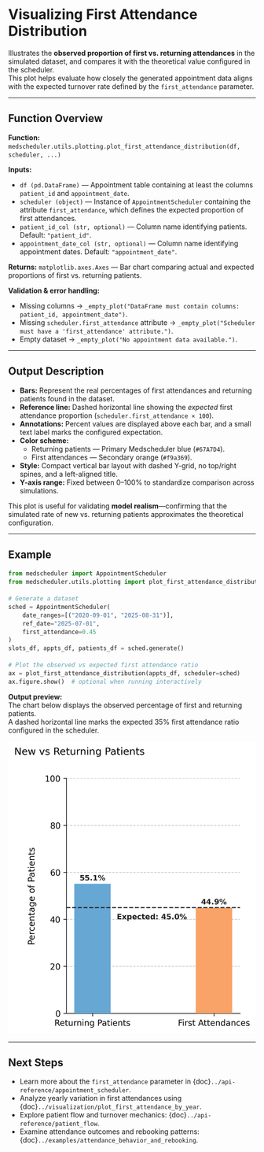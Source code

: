 # Visualizing First Attendance Distribution

Illustrates the **observed proportion of first vs. returning attendances** in the simulated dataset, and compares it with the theoretical value configured in the scheduler.  
This plot helps evaluate how closely the generated appointment data aligns with the expected turnover rate defined by the `first_attendance` parameter.

---

## Function Overview
**Function:** `medscheduler.utils.plotting.plot_first_attendance_distribution(df, scheduler, ...)`

**Inputs:**
- `df (pd.DataFrame)` — Appointment table containing at least the columns `patient_id` and `appointment_date`.
- `scheduler (object)` — Instance of `AppointmentScheduler` containing the attribute `first_attendance`, which defines the expected proportion of first attendances.
- `patient_id_col (str, optional)` — Column name identifying patients. Default: `"patient_id"`.
- `appointment_date_col (str, optional)` — Column name identifying appointment dates. Default: `"appointment_date"`.

**Returns:** `matplotlib.axes.Axes` — Bar chart comparing actual and expected proportions of first vs. returning patients.

**Validation & error handling:**
- Missing columns → `_empty_plot("DataFrame must contain columns: patient_id, appointment_date")`.  
- Missing `scheduler.first_attendance` attribute → `_empty_plot("Scheduler must have a 'first_attendance' attribute.")`.  
- Empty dataset → `_empty_plot("No appointment data available.")`.

---

## Output Description
- **Bars:** Represent the real percentages of first attendances and returning patients found in the dataset.  
- **Reference line:** Dashed horizontal line showing the *expected* first attendance proportion (`scheduler.first_attendance × 100`).  
- **Annotations:** Percent values are displayed above each bar, and a small text label marks the configured expectation.  
- **Color scheme:**
  - Returning patients — Primary Medscheduler blue (`#67A7D4`).  
  - First attendances — Secondary orange (`#f9a369`).  
- **Style:** Compact vertical bar layout with dashed Y-grid, no top/right spines, and a left-aligned title.  
- **Y-axis range:** Fixed between 0–100% to standardize comparison across simulations.

This plot is useful for validating **model realism**—confirming that the simulated rate of new vs. returning patients approximates the theoretical configuration.

---

## Example
```python
from medscheduler import AppointmentScheduler
from medscheduler.utils.plotting import plot_first_attendance_distribution

# Generate a dataset
sched = AppointmentScheduler(
    date_ranges=[("2020-09-01", "2025-08-31")],
    ref_date="2025-07-01",
    first_attendance=0.45
)
slots_df, appts_df, patients_df = sched.generate()

# Plot the observed vs expected first attendance ratio
ax = plot_first_attendance_distribution(appts_df, scheduler=sched)
ax.figure.show()  # optional when running interactively
```

**Output preview:**  
The chart below displays the observed percentage of first and returning patients.  
A dashed horizontal line marks the expected 35% first attendance ratio configured in the scheduler.

![First Attendance Distribution](../_static/visuals/visualization/plot_first_attendance_distribution.png)

---

## Next Steps
- Learn more about the `first_attendance` parameter in {doc}`../api-reference/appointment_scheduler`.  
- Analyze yearly variation in first attendances using {doc}`../visualization/plot_first_attendance_by_year`.  
- Explore patient flow and turnover mechanics: {doc}`../api-reference/patient_flow`.  
- Examine attendance outcomes and rebooking patterns: {doc}`../examples/attendance_behavior_and_rebooking`.  

